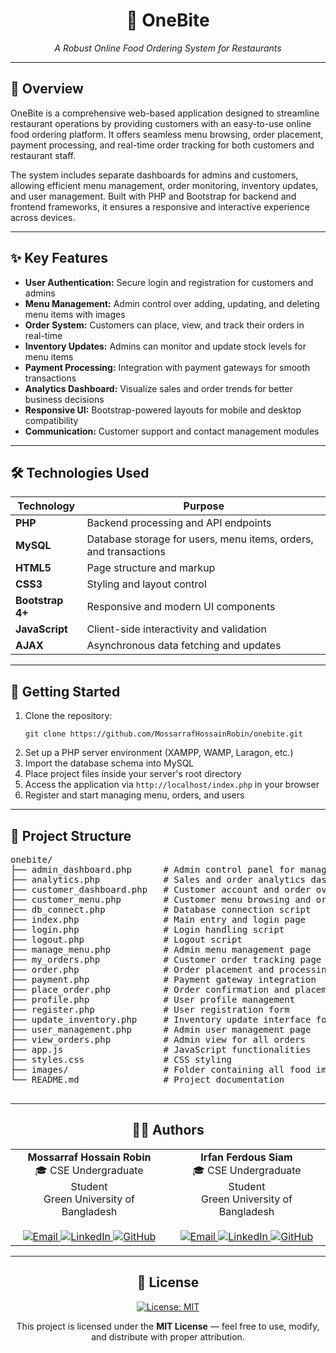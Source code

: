 <div align="center">
  <h1>🍔 OneBite</h1>
  <p><em>A Robust Online Food Ordering System for Restaurants</em></p>
</div>

---

<div>
  <h2>📌 Overview</h2>
  <p>
    OneBite is a comprehensive web-based application designed to streamline restaurant operations by providing
    customers with an easy-to-use online food ordering platform. It offers seamless menu browsing, order placement,
    payment processing, and real-time order tracking for both customers and restaurant staff.
  </p>
  <p>
    The system includes separate dashboards for admins and customers, allowing efficient menu management, order monitoring,
    inventory updates, and user management. Built with PHP and Bootstrap for backend and frontend frameworks, it ensures
    a responsive and interactive experience across devices.
  </p>
</div>

---

<div>
  <h2>✨ Key Features</h2>
  <ul>
    <li><strong>User Authentication:</strong> Secure login and registration for customers and admins</li>
    <li><strong>Menu Management:</strong> Admin control over adding, updating, and deleting menu items with images</li>
    <li><strong>Order System:</strong> Customers can place, view, and track their orders in real-time</li>
    <li><strong>Inventory Updates:</strong> Admins can monitor and update stock levels for menu items</li>
    <li><strong>Payment Processing:</strong> Integration with payment gateways for smooth transactions</li>
    <li><strong>Analytics Dashboard:</strong> Visualize sales and order trends for better business decisions</li>
    <li><strong>Responsive UI:</strong> Bootstrap-powered layouts for mobile and desktop compatibility</li>
    <li><strong>Communication:</strong> Customer support and contact management modules</li>
  </ul>
</div>

---

<div>
  <h2>🛠️ Technologies Used</h2>
  <table>
    <thead>
      <tr>
        <th>Technology</th>
        <th>Purpose</th>
      </tr>
    </thead>
    <tbody>
      <tr><td><strong>PHP</strong></td><td>Backend processing and API endpoints</td></tr>
      <tr><td><strong>MySQL</strong></td><td>Database storage for users, menu items, orders, and transactions</td></tr>
      <tr><td><strong>HTML5</strong></td><td>Page structure and markup</td></tr>
      <tr><td><strong>CSS3</strong></td><td>Styling and layout control</td></tr>
      <tr><td><strong>Bootstrap 4+</strong></td><td>Responsive and modern UI components</td></tr>
      <tr><td><strong>JavaScript</strong></td><td>Client-side interactivity and validation</td></tr>
      <tr><td><strong>AJAX</strong></td><td>Asynchronous data fetching and updates</td></tr>
    </tbody>
  </table>
</div>

---

<div>
  <h2>🚀 Getting Started</h2>
  <ol>
    <li>Clone the repository:
      <pre><code>git clone https://github.com/MossarrafHossainRobin/onebite.git</code></pre>
    </li>
    <li>Set up a PHP server environment (XAMPP, WAMP, Laragon, etc.)</li>
    <li>Import the database schema into MySQL</li>
    <li>Place project files inside your server's root directory</li>
    <li>Access the application via <code>http://localhost/index.php</code> in your browser</li>
    <li>Register and start managing menu, orders, and users</li>
  </ol>
</div>

---

<div>
  <h2>📁 Project Structure</h2>
  <pre>
onebite/
├── admin_dashboard.php      # Admin control panel for managing orders and inventory
├── analytics.php            # Sales and order analytics dashboard
├── customer_dashboard.php   # Customer account and order overview
├── customer_menu.php        # Customer menu browsing and ordering page
├── db_connect.php           # Database connection script
├── index.php                # Main entry and login page
├── login.php                # Login handling script
├── logout.php               # Logout script
├── manage_menu.php          # Admin menu management page
├── my_orders.php            # Customer order tracking page
├── order.php                # Order placement and processing script
├── payment.php              # Payment gateway integration
├── place_order.php          # Order confirmation and placement
├── profile.php              # User profile management
├── register.php             # User registration form
├── update_inventory.php     # Inventory update interface for admins
├── user_management.php      # Admin user management page
├── view_orders.php          # Admin view for all orders
├── app.js                   # JavaScript functionalities
├── styles.css               # CSS styling
├── images/                  # Folder containing all food images
└── README.md                # Project documentation
  </pre>
</div>

---

<div align="center">
  <h2>👨‍💻 Authors</h2>
  <table>
    <tr>
      <td align="center" valign="top">
        <strong>Mossarraf Hossain Robin</strong><br/>
        🎓 CSE Undergraduate Student<br/>
        Green University of Bangladesh<br/><br/>
        <a href="mailto:mossarrafhossainrobin@gmail.com" target="_blank">
          <img src="https://img.shields.io/badge/Email-D14836?style=flat-square&logo=gmail&logoColor=white" alt="Email"/>
        </a>
        <a href="https://linkedin.com/in/mossarrafhossainrobin" target="_blank">
          <img src="https://img.shields.io/badge/LinkedIn-0A66C2?style=flat-square&logo=linkedin&logoColor=white" alt="LinkedIn"/>
        </a>
        <a href="https://github.com/MossarrafHossainRobin" target="_blank">
          <img src="https://img.shields.io/badge/GitHub-181717?style=flat-square&logo=github&logoColor=white" alt="GitHub"/>
        </a>
      </td>
      <td align="center" valign="top">
        <strong>Irfan Ferdous Siam</strong><br/>
        🎓 CSE Undergraduate Student<br/>
        Green University of Bangladesh<br/><br/>
        <a href="mailto:siamtalukdar3@gmail.com" target="_blank">
          <img src="https://img.shields.io/badge/Email-D14836?style=flat-square&logo=gmail&logoColor=white" alt="Email"/>
        </a>
        <a href="https://linkedin.com/in/irfan-ferdous-siam" target="_blank">
          <img src="https://img.shields.io/badge/LinkedIn-0A66C2?style=flat-square&logo=linkedin&logoColor=white" alt="LinkedIn"/>
        </a>
        <a href="https://github.com/IrfanTech-X" target="_blank">
          <img src="https://img.shields.io/badge/GitHub-181717?style=flat-square&logo=github&logoColor=white" alt="GitHub"/>
        </a>
      </td>
    </tr>
  </table>
</div>


---

<div align="center">
  <h2>📃 License</h2>
  <p>
    <a href="https://opensource.org/licenses/MIT" target="_blank">
      <img src="https://img.shields.io/badge/License-MIT-blue.svg?style=for-the-badge" alt="License: MIT"/>
    </a>
  </p>
  <p>This project is licensed under the <strong>MIT License</strong> — feel free to use, modify, and distribute with proper attribution.</p>
</div>

